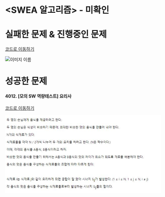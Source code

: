 # <SWEA 알고리즘> - 미확인

# 실패한 문제 & 진행중인 문제

[코드로 이동하기]()

![이미지 이름]()



# 성공한 문제

#### 4012. [모의 SW 역량테스트] 요리사

[코드로 이동하기](https://github.com/yeomkyeorae/algorithm/blob/master/SWEA/D3/D3_3day_String.py)

![요리사](./images/4012.JPG)








